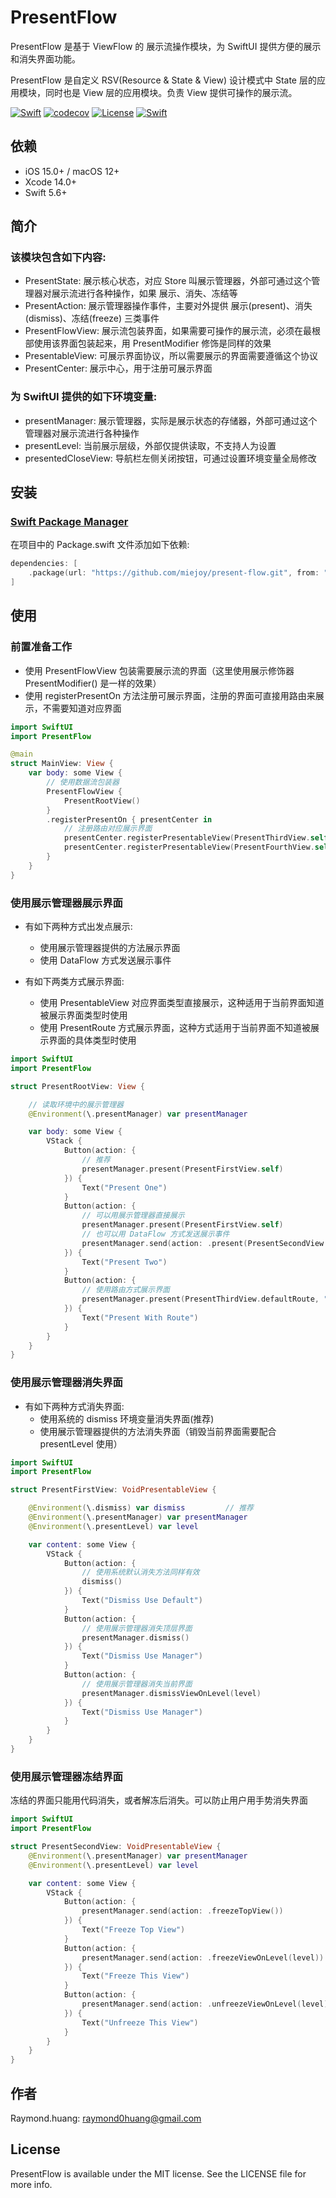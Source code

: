 # PresentFlow

PresentFlow 是基于 ViewFlow 的 展示流操作模块，为 SwiftUI 提供方便的展示和消失界面功能。

PresentFlow 是自定义 RSV(Resource & State & View) 设计模式中 State 层的应用模块，同时也是 View 层的应用模块。负责 View 提供可操作的展示流。

[![Swift](https://github.com/miejoy/present-flow/actions/workflows/test.yml/badge.svg)](https://github.com/miejoy/present-flow/actions/workflows/test.yml)
[![codecov](https://codecov.io/gh/miejoy/present-flow/branch/main/graph/badge.svg)](https://codecov.io/gh/miejoy/present-flow)
[![License](https://img.shields.io/badge/license-MIT-brightgreen.svg)](LICENSE)
[![Swift](https://img.shields.io/badge/swift-5.4-brightgreen.svg)](https://swift.org)

## 依赖

- iOS 15.0+ / macOS 12+
- Xcode 14.0+
- Swift 5.6+

## 简介

### 该模块包含如下内容:

- PresentState: 展示核心状态，对应 Store 叫展示管理器，外部可通过这个管理器对展示流进行各种操作，如果 展示、消失、冻结等
- PresentAction: 展示管理器操作事件，主要对外提供 展示(present)、消失(dismiss)、冻结(freeze) 三类事件
- PresentFlowView: 展示流包装界面，如果需要可操作的展示流，必须在最根部使用该界面包装起来，用 PresentModifier 修饰是同样的效果
- PresentableView: 可展示界面协议，所以需要展示的界面需要遵循这个协议
- PresentCenter: 展示中心，用于注册可展示界面

### 为 SwiftUI 提供的如下环境变量:

- presentManager: 展示管理器，实际是展示状态的存储器，外部可通过这个管理器对展示流进行各种操作
- presentLevel: 当前展示层级，外部仅提供读取，不支持人为设置
- presentedCloseView: 导航栏左侧关闭按钮，可通过设置环境变量全局修改

## 安装

### [Swift Package Manager](https://github.com/apple/swift-package-manager)

在项目中的 Package.swift 文件添加如下依赖:

```swift
dependencies: [
    .package(url: "https://github.com/miejoy/present-flow.git", from: "0.1.0"),
]
```

## 使用

### 前置准备工作

- 使用 PresentFlowView 包装需要展示流的界面（这里使用展示修饰器 PresentModifier() 是一样的效果）
- 使用 registerPresentOn 方法注册可展示界面，注册的界面可直接用路由来展示，不需要知道对应界面

```swift
import SwiftUI
import PresentFlow

@main
struct MainView: View {
    var body: some View {
        // 使用数据流包装器
        PresentFlowView {
            PresentRootView()
        }
        .registerPresentOn { presentCenter in
            // 注册路由对应展示界面
            presentCenter.registerPresentableView(PresentThirdView.self, for: RouteTo.thirdView)
            presentCenter.registerPresentableView(PresentFourthView.self, for: RouteTo.fourthView)
        }
    }
}
```

### 使用展示管理器展示界面

- 有如下两种方式出发点展示:
  - 使用展示管理器提供的方法展示界面
  - 使用 DataFlow 方式发送展示事件

- 有如下两类方式展示界面:
  - 使用 PresentableView 对应界面类型直接展示，这种适用于当前界面知道被展示界面类型时使用
  - 使用 PresentRoute 方式展示界面，这种方式适用于当前界面不知道被展示界面的具体类型时使用

```swift
import SwiftUI
import PresentFlow

struct PresentRootView: View {

    // 读取环境中的展示管理器
    @Environment(\.presentManager) var presentManager

    var body: some View {
        VStack {
            Button(action: {
                // 推荐
                presentManager.present(PresentFirstView.self)
            }) {
                Text("Present One")
            }
            Button(action: {
                // 可以用展示管理器直接展示
                presentManager.present(PresentFirstView.self)
                // 也可以用 DataFlow 方式发送展示事件
                presentManager.send(action: .present(PresentSecondView.self))
            }) {
                Text("Present Two")
            }
            Button(action: {
                // 使用路由方式展示界面
                presentManager.present(PresentThirdView.defaultRoute, "test")
            }) {
                Text("Present With Route")
            }
        }
    }
}
```

### 使用展示管理器消失界面

- 有如下两种方式消失界面:
  - 使用系统的 dismiss 环境变量消失界面(推荐)
  - 使用展示管理器提供的方法消失界面（销毁当前界面需要配合 presentLevel 使用）

```swift
import SwiftUI
import PresentFlow

struct PresentFirstView: VoidPresentableView {

    @Environment(\.dismiss) var dismiss         // 推荐
    @Environment(\.presentManager) var presentManager
    @Environment(\.presentLevel) var level

    var content: some View {
        VStack {
            Button(action: {
                // 使用系统默认消失方法同样有效
                dismiss()
            }) {
                Text("Dismiss Use Default")
            }
            Button(action: {
                // 使用展示管理器消失顶层界面
                presentManager.dismiss()
            }) {
                Text("Dismiss Use Manager")
            }
            Button(action: {
                // 使用展示管理器消失当前界面
                presentManager.dismissViewOnLevel(level)
            }) {
                Text("Dismiss Use Manager")
            }
        }
    }
}
```

### 使用展示管理器冻结界面

冻结的界面只能用代码消失，或者解冻后消失。可以防止用户用手势消失界面

```swift
import SwiftUI
import PresentFlow

struct PresentSecondView: VoidPresentableView {
    @Environment(\.presentManager) var presentManager
    @Environment(\.presentLevel) var level

    var content: some View {
        VStack {
            Button(action: {
                presentManager.send(action: .freezeTopView())
            }) {
                Text("Freeze Top View")
            }
            Button(action: {
                presentManager.send(action: .freezeViewOnLevel(level))
            }) {
                Text("Freeze This View")
            }
            Button(action: {
                presentManager.send(action: .unfreezeViewOnLevel(level))
            }) {
                Text("Unfreeze This View")
            }
        }
    }
}
```

## 作者

Raymond.huang: raymond0huang@gmail.com

## License

PresentFlow is available under the MIT license. See the LICENSE file for more info.

